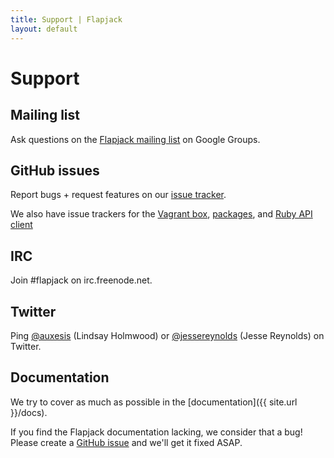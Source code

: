 ```yaml
---
title: Support | Flapjack
layout: default
---
```


# Support

## Mailing list

Ask questions on the [Flapjack mailing list](https://groups.google.com/forum/#!forum/flapjack-project) on Google Groups.

## GitHub issues

Report bugs + request features on our [issue tracker](https://github.com/flapjack/flapjack/issues).

We also have issue trackers for the [Vagrant box](https://github.com/flapjack/vagrant-flapjack/issues), [packages](https://github.com/flapjack/omnibus-flapjack/issues), and [Ruby API client](https://github.com/flapjack/flapjack-diner/issues)

## IRC

Join #flapjack on irc.freenode.net.

## Twitter

Ping [@auxesis](https://twitter.com/auxesis) (Lindsay Holmwood) or [@jessereynolds](https://twitter.com/jessereynolds) (Jesse Reynolds) on Twitter.

## Documentation

We try to cover as much as possible in the [documentation]({{ site.url }}/docs).

If you find the Flapjack documentation lacking, we consider that a bug! Please create a [GitHub issue](https://github.com/flapjack/flapjack/issues/new) and we'll get it fixed ASAP.
